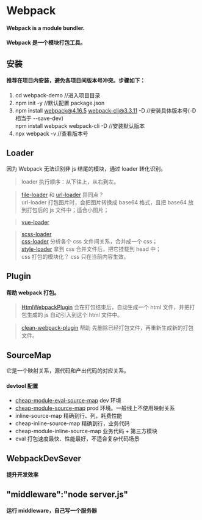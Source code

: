 # Webpack

#### Webpack is a module bundler.

#### Webpack 是一个模块打包工具。

## 安装

#### 推荐在项目内安装，避免各项目间版本号冲突。步骤如下：

1. cd webpack-demo //进入项目目录
2. npm init -y //默认配置 package.json
3. npm install webpack@4.16.5 webpack-cli@3.3.11 -D //安装具体版本号(-D 相当于 --save-dev)  
   npm install webpack webpack-cli -D //安装默认版本
4. npx webpack -v //查看版本号

## Loader

因为 Webpack 无法识别非 js 结尾的模块，通过 loader 转化识别。

> loader 执行顺序：从下往上，从右到左。

> [file-loader](https://v4.webpack.js.org/loaders/file-loader/) 和 [url-loader](https://v4.webpack.js.org/loaders/url-loader/) 异同点？  
> url-loader 打包图片时，会把图片转换成 base64 格式，且把 base64 放到打包后的 js 文件中；适合小图片；

> [vue-loader](https://vue-loader.vuejs.org/zh/)

> [scss-loader](https://v4.webpack.js.org/loaders/sass-loader/)  
> [css-loader]() 分析各个 css 文件间关系，合并成一个 css；  
> [style-loader]() 拿到 css 合并文件后，把它挂载到 head 中；  
> css 打包的模块化？ css 只在当前内容生效。

## Plugin

#### 帮助 webpack 打包。

> [HtmlWebpackPlugin](https://webpack.js.org/plugins/html-webpack-plugin/#root)
> 会在打包结束后，自动生成一个 html 文件，并把打包生成的 js 自动引入到这个 html 文件中。

> [clean-webpack-plugin]() 帮助 先删除已经打包文件，再重新生成新的打包文件。

## SourceMap

它是一个映射关系，源代码和产出代码的对应关系。

#### devtool 配置

- [cheap-module-eval-source-map](https://webpack.js.org/configuration/devtool/) dev 环境
- [cheap-module-source-map](https://webpack.js.org/configuration/devtool/) prod 环境。一般线上不使用映射关系
- inline-source-map 精确到行、列，耗费性能
- cheap-inline-source-map 精确到行，业务代码
- cheap-module-inline-source-map 业务代码 + 第三方模块
- eval 打包速度最快、性能最好，不适合复杂代码场景

## WebpackDevSever

#### 提升开发效率

## "middleware":"node server.js"

#### 运行 middleware，自己写一个服务器
